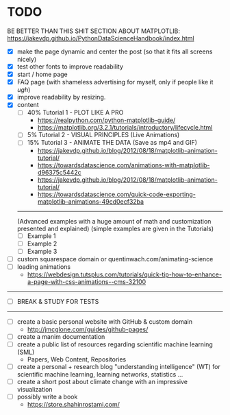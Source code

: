TODO
====

BE BETTER THAN THIS SHIT SECTION ABOUT MATPLOTLIB:
https://jakevdp.github.io/PythonDataScienceHandbook/index.html

+ [X] make the page dynamic and center the post (so that it fits all screens nicely)
+ [X] test other fonts to improve readability
+ [X] start / home page
+ [X] FAQ page (with shameless advertising for myself, only if people like it *ugh*) 
+ [X] improve readability by resizing.
+ [X] content
    + [ ] 40% Tutorial 1 - PLOT LIKE A PRO
        + https://realpython.com/python-matplotlib-guide/
        + https://matplotlib.org/3.2.1/tutorials/introductory/lifecycle.html
    + [ ]  5% Tutorial 2 - VISUAL PRINCIPLES (Live Animations)
    + [ ] 15% Tutorial 3 - ANIMATE THE DATA (Save as mp4 and GIF)
        + https://jakevdp.github.io/blog/2012/08/18/matplotlib-animation-tutorial/
        + https://towardsdatascience.com/animations-with-matplotlib-d96375c5442c
        + https://jakevdp.github.io/blog/2012/08/18/matplotlib-animation-tutorial/
        + https://towardsdatascience.com/quick-code-exporting-matplotlib-animations-49cd0ecf32ba
    ---
    (Advanced examples with a huge amount of math and customization presented and explained) 
    (simple examples are given in the Tutorials)
    + [ ] Example 1
    + [ ] Example 2
    + [ ] Example 3

+ [ ] custom squarespace domain or quentinwach.com/animating-science
+ [ ] loading animations 
    + https://webdesign.tutsplus.com/tutorials/quick-tip-how-to-enhance-a-page-with-css-animations--cms-32100

---

+ [ ] BREAK & STUDY FOR TESTS

---

+ [ ] create a basic personal website with GitHub & custom domain 
    + http://jmcglone.com/guides/github-pages/
+ [ ] create a manim documentation
+ [ ] create a public list of resources regarding scientific machine learning (SML)
    + Papers, Web Content, Repositories
+ [ ] create a personal + research blog "understanding intelligence" (WT) for scientific machine learning, learning networks, statistics ...
+ [ ] create a short post about climate change with an impressive visualization
+ [ ] possibly write a book 
    + https://store.shahinrostami.com/